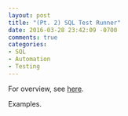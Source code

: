 ```yaml
---
layout: post
title: "(Pt. 2) SQL Test Runner"
date: 2016-03-28 23:42:09 -0700
comments: true
categories: 
- SQL
- Automation
- Testing
---
```


For overview, see [here](/blog/2016/03/16/sql-unit-overview/).

Examples.
